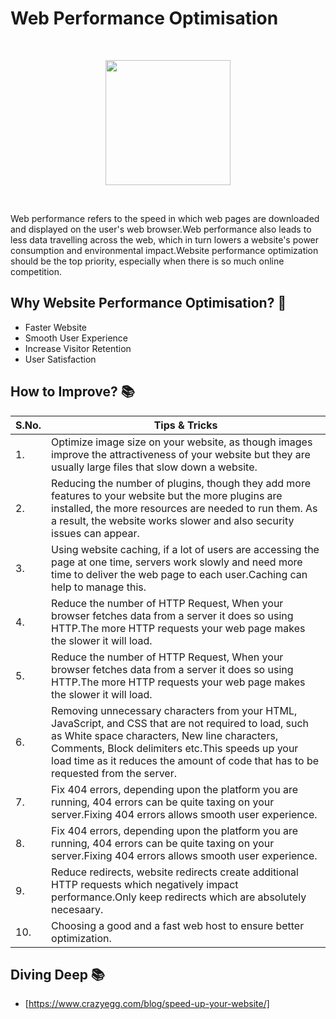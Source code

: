 # Web Performance Optimisation
<br>
<p align="center"><img src="https://webdeveloperoc.com/wp-content/uploads/2019/05/perform.png" height="200"></p>
<br>

Web performance refers to the speed in which web pages are downloaded and displayed on the user's web browser.Web performance also leads to less data travelling across the web, which in turn lowers a website's power consumption and environmental impact.Website performance optimization should be the top priority, especially when there is so much online competition.

## Why Website Performance Optimisation? :thinking:
- Faster Website
- Smooth User Experience
- Increase Visitor Retention
- User Satisfaction

## How to Improve? :books:
|S.No.|Tips & Tricks|
|----|-----|
|1.|Optimize image size on your website, as though images improve the attractiveness of your website but they are usually large files that slow down a website. |
|2.|Reducing the number of plugins, though they add more features to your website but the more plugins are installed, the more resources are needed to run them. As a result, the website works slower and also security issues can appear.|
|3.|Using website caching, if a lot of users are accessing the page at one time, servers work slowly and need more time to deliver the web page to each user.Caching can help to manage this.|
|4.|Reduce the number of HTTP Request, When your browser fetches data from a server it does so using HTTP.The more HTTP requests your web page makes the slower it will load. |
|5.|Reduce the number of HTTP Request, When your browser fetches data from a server it does so using HTTP.The more HTTP requests your web page makes the slower it will load. |
|6.|Removing unnecessary characters from your HTML, JavaScript, and CSS that are not required to load, such as White space characters, New line characters, Comments, Block delimiters etc.This speeds up your load time as it reduces the amount of code that has to be requested from the server.|
|7.|Fix 404 errors, depending upon the platform you are running, 404 errors can be quite taxing on your server.Fixing 404 errors allows smooth user experience.|
|8.|Fix 404 errors, depending upon the platform you are running, 404 errors can be quite taxing on your server.Fixing 404 errors allows smooth user experience.|
|9.|Reduce redirects, website redirects create additional HTTP requests which negatively impact performance.Only keep redirects which are absolutely necesaary. |
|10.|Choosing a good and a fast web host to ensure better optimization.  |

## Diving Deep :books:

* [https://www.crazyegg.com/blog/speed-up-your-website/]





